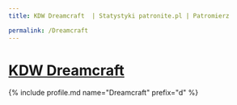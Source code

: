 ```yaml
---
title: KDW Dreamcraft  | Statystyki patronite.pl | Patromierz

permalink: /Dreamcraft
---
```


# [KDW Dreamcraft ](https://patronite.pl/Dreamcraft)

{% include profile.md name="Dreamcraft" prefix="d" %}
